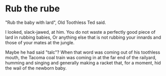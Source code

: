 Rub the rube
=====

"Rub the baby with lard", Old Toothless Ted said.

I looked, slack-jawed, at him. You do not waste a perfectly good piece
of lard in rubbing babies, Or anything else that is not rubbing your
innards and those of your mates at the jungle. 

Maybe he had said "talc"? When that word was coming out of his
toothless mouth, the Tacoma coal train was coming in at the far end of
the railyard, humming and singing and generally making a racket that,
for a moment, hid the wail of the newborn baby.

